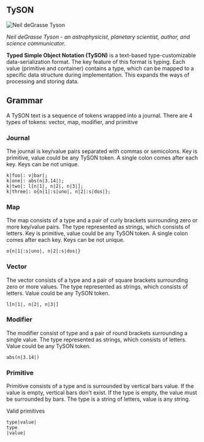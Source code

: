 ## TySON

![Neil deGrasse Tyson](https://pbs.twimg.com/profile_images/74188698/NeilTysonOriginsA-Crop_400x400.jpg)

*Neil deGrasse Tyson - an astrophysicist, planetary scientist, author, and science communicator.*

**Typed Simple Object Notation (TySON)** is a text-based type-customizable data-serialization format. The key feature of this format is typing. Each value (primitive and container) contains a type, which can be mapped to a specific data structure during implementation. This expands the ways of processing and storing data.


## Grammar

A TySON text is a sequence of tokens wrapped into a journal. There are 4 types of tokens: vector, map, modifier, and primitive

### Journal

The journal is key/value pairs separated with commas or semicolons. Key is primitive, value could be any TySON token.  A single colon comes after each key. Keys can be not unique.

```
k|foo|: v|bar|;
k|one|: abs(n|3.14|);
k|two|: l[n|1|, n|2|, n|3|];
k|three|: o{n|1|:s|uno|, n|2|:s|dos|};
```

### Map

The map consists of a type and a pair of curly brackets surrounding zero or more key/value pairs. The type represented as strings, which consists of letters. Key is primitive, value could be any TySON token. A single colon comes after each key. Keys can be not unique.

```
o{n|1|:s|uno|, n|2|:s|dos|}
```

### Vector

The vector consists of a type and a pair of square brackets surrounding zero or more values. The type represented as strings, which consists of letters. Value could be any TySON token.

```
l[n|1|, n|2|, n|3|]
```

### Modifier

The modifier consist of type and a pair of round brackets surrounding a single value. The type represented as strings, which consists of letters. Value could be any TySON token. 
```
abs(n|3.14|)
```

### Primitive

Primitive consists of a type and is surrounded by vertical bars value. If the value is empty, vertical bars don't exist. If the type is empty, the value must be surrounded by bars. The type is a string of letters, value is any string.

Valid primitives
```
type|value|
type
|value|
```